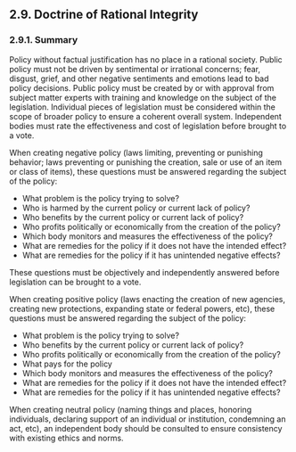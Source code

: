 2.9. Doctrine of Rational Integrity 
---------------------------------

### 2.9.1. Summary
Policy without factual justification has no place in a rational society.  Public policy must not be driven by sentimental or irrational concerns; fear, disgust, grief, and other negative sentiments and emotions lead to bad policy decisions.  Public policy must be created by or with approval from subject matter experts with training and knowledge on the subject of the legislation.  Individual pieces of legislation must be considered within the scope of broader policy to ensure a coherent overall system.  Independent bodies must rate the effectiveness and cost of legislation before brought to a vote.

When creating negative policy (laws limiting, preventing or punishing behavior; laws preventing or punishing the creation, sale or use of an item or class of items), these questions must be answered regarding the subject of the policy:

-  What problem is the policy trying to solve?
-  Who is harmed by the current policy or current lack of policy?
-  Who benefits by the current policy or current lack of policy?
-  Who profits politically or economically from the creation of the policy?
-  Which body monitors and measures the effectiveness of the policy?
-  What are remedies for the policy if it does not have the intended effect?
-  What are remedies for the policy if it has unintended negative effects?


These questions must be objectively and independently answered before legislation can be brought to a vote.

When creating positive policy (laws enacting the creation of new agencies, creating new protections, expanding state or federal powers, etc), these questions must be answered regarding the subject of the policy:

-  What problem is the policy trying to solve?
-  Who benefits by the current policy or current lack of policy?
-  Who profits politically or economically from the creation of the policy?
-  What pays for the policy 
-  Which body monitors and measures the effectiveness of the policy?
-  What are remedies for the policy if it does not have the intended effect?
-  What are remedies for the policy if it has unintended negative effects?


When creating neutral policy (naming things and places, honoring individuals, declaring support of an individual or institution, condemning an act, etc), an independent body should be consulted to ensure consistency with existing ethics and norms.
